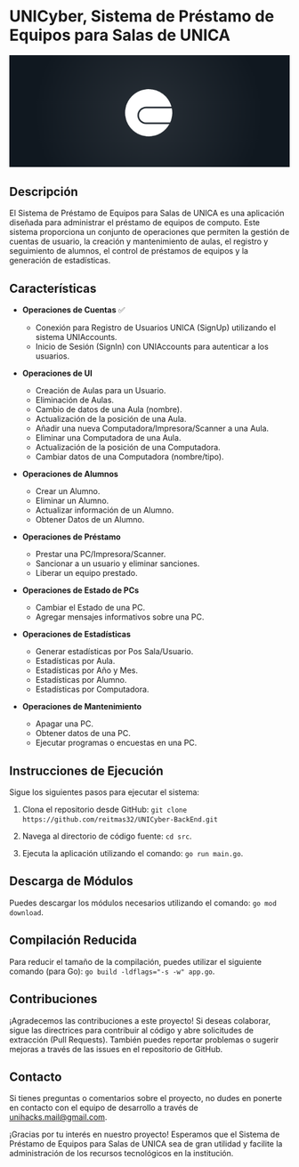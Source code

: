 # UNICyber, Sistema de Préstamo de Equipos para Salas de UNICA

![Logo del Proyecto](https://raw.githubusercontent.com/reitmas32/UNICyber-BackEnd/main/logo-unicyber.png)

## Descripción

El Sistema de Préstamo de Equipos para Salas de UNICA es una aplicación diseñada para administrar el préstamo de equipos de computo. Este sistema proporciona un conjunto de operaciones que permiten la gestión de cuentas de usuario, la creación y mantenimiento de aulas, el registro y seguimiento de alumnos, el control de préstamos de equipos y la generación de estadísticas.

## Características

- **Operaciones de Cuentas** ✅
  - Conexión para Registro de Usuarios UNICA (SignUp) utilizando el sistema UNIAccounts.
  - Inicio de Sesión (SignIn) con UNIAccounts para autenticar a los usuarios.

- **Operaciones de UI**
  - Creación de Aulas para un Usuario.
  - Eliminación de Aulas.
  - Cambio de datos de una Aula (nombre).
  - Actualización de la posición de una Aula.
  - Añadir una nueva Computadora/Impresora/Scanner a una Aula.
  - Eliminar una Computadora de una Aula.
  - Actualización de la posición de una Computadora.
  - Cambiar datos de una Computadora (nombre/tipo).

- **Operaciones de Alumnos**
  - Crear un Alumno.
  - Eliminar un Alumno.
  - Actualizar información de un Alumno.
  - Obtener Datos de un Alumno.

- **Operaciones de Préstamo**
  - Prestar una PC/Impresora/Scanner.
  - Sancionar a un usuario y eliminar sanciones.
  - Liberar un equipo prestado.

- **Operaciones de Estado de PCs**
  - Cambiar el Estado de una PC.
  - Agregar mensajes informativos sobre una PC.

- **Operaciones de Estadísticas**
  - Generar estadísticas por Pos Sala/Usuario.
  - Estadísticas por Aula.
  - Estadísticas por Año y Mes.
  - Estadísticas por Alumno.
  - Estadísticas por Computadora.

- **Operaciones de Mantenimiento**
  - Apagar una PC.
  - Obtener datos de una PC.
  - Ejecutar programas o encuestas en una PC.

## Instrucciones de Ejecución

Sigue los siguientes pasos para ejecutar el sistema:

1. Clona el repositorio desde GitHub: `git clone https://github.com/reitmas32/UNICyber-BackEnd.git`

2. Navega al directorio de código fuente: `cd src`.

3. Ejecuta la aplicación utilizando el comando: `go run main.go`.

## Descarga de Módulos

Puedes descargar los módulos necesarios utilizando el comando: `go mod download`.

## Compilación Reducida

Para reducir el tamaño de la compilación, puedes utilizar el siguiente comando (para Go): `go build -ldflags="-s -w" app.go`.

## Contribuciones

¡Agradecemos las contribuciones a este proyecto! Si deseas colaborar, sigue las directrices para contribuir al código y abre solicitudes de extracción (Pull Requests). También puedes reportar problemas o sugerir mejoras a través de las issues en el repositorio de GitHub.

## Contacto

Si tienes preguntas o comentarios sobre el proyecto, no dudes en ponerte en contacto con el equipo de desarrollo a través de unihacks.mail@gmail.com.

¡Gracias por tu interés en nuestro proyecto! Esperamos que el Sistema de Préstamo de Equipos para Salas de UNICA sea de gran utilidad y facilite la administración de los recursos tecnológicos en la institución.
